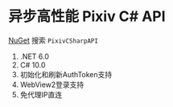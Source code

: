 # 异步高性能 Pixiv C# API

[NuGet](https://www.nuget.org/packages/PixivCSharpAPI/) 搜索 `PixivCSharpAPI`

1. .NET 6.0
2. C# 10.0
3. 初始化和刷新AuthToken支持
4. WebView2登录支持
5. 免代理IP直连